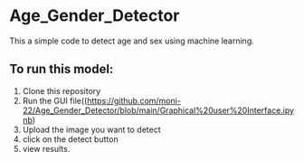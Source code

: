 # Age_Gender_Detector
This a simple code to detect age and sex using machine learning.
## To run this model:
1) Clone this repository
2) Run the GUI file((https://github.com/moni-22/Age_Gender_Detector/blob/main/Graphical%20user%20Interface.ipynb)
3) Upload the image you want to detect
4) click on the detect button
5) view results.
